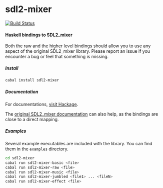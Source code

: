 # sdl2-mixer

[![Build Status](https://travis-ci.org/sbidin/sdl2-mixer.svg?branch=master)](https://travis-ci.org/sbidin/sdl2-mixer)

#### Haskell bindings to SDL2_mixer

Both the raw and the higher level bindings should allow you to use any aspect
of the original SDL2_mixer library. Please report an issue if you encounter a
bug or feel that something is missing.

##### Install

```bash
cabal install sdl2-mixer
```

##### Documentation

For documentations, [visit Hackage](https://hackage.haskell.org/package/sdl2-mixer).

The
[original SDL2_mixer documentation](http://www.libsdl.org/projects/SDL_mixer/docs/SDL_mixer.html)
can also help, as the bindings are close to a direct mapping.

##### Examples

Several example executables are included with the library. You can find them in
the `examples` directory.

```bash
cd sdl2-mixer
cabal run sdl2-mixer-basic <file>
cabal run sdl2-mixer-raw <file>
cabal run sdl2-mixer-music <file>
cabal run sdl2-mixer-jumbled <file1> ... <fileN>
cabal run sdl2-mixer-effect <file>
```
